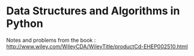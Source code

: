 # Data Structures and Algorithms in Python

Notes and problems from the book : http://www.wiley.com/WileyCDA/WileyTitle/productCd-EHEP002510.html
